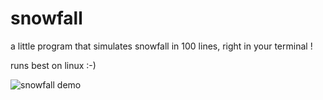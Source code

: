 # snowfall
a little program that simulates snowfall in 100 lines, right in your terminal !

runs best on linux :-)

![snowfall demo](https://i.imgur.com/zqn8Rdo.png)
